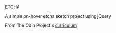 ETCHA

A simple on-hover etcha sketch project using jQuery

From The Odin Project's [curriculum]( http://www.theodinproject.com/courses/web-development-101/lessons/javascript-and-jquery?ref=lnav)